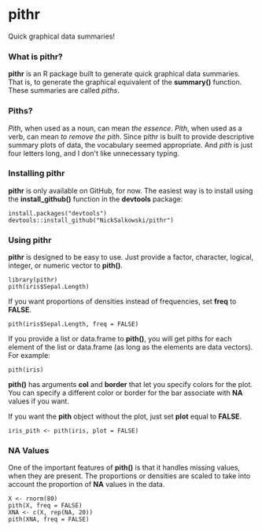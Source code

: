 # pithr

Quick graphical data summaries!

### What is pithr?

**pithr** is an R package built to generate quick graphical data summaries.  That is, to generate the graphical equivalent of the **summary()** function.  These summaries are called *piths*.

### Piths?

*Pith*, when used as a noun, can mean *the essence*.  *Pith*, when used as a verb, can mean *to remove the pith*.  Since pithr is built to provide descriptive summary plots of data, the vocabulary seemed appropriate.  And *pith* is just four letters long, and I don't like unnecessary typing.

### Installing **pithr**

**pithr** is only available on GitHub, for now.  The easiest way is to install using the **install_github()** function in the **devtools** package:
```
install.packages("devtools")
devtools::install_github("NickSalkowski/pithr")
```

### Using **pithr**

**pithr** is designed to be easy to use.  Just provide a factor, character, logical, integer, or numeric vector to **pith()**. 
```
library(pithr)
pith(iris$Sepal.Length)
```
If you want proportions of densities instead of frequencies, set **freq** to **FALSE**. 
```
pith(iris$Sepal.Length, freq = FALSE)
```

If you provide a list or data.frame to **pith()**, you will get piths for each element of the list or data.frame (as long as the elements are data vectors).  For example:

```
pith(iris)
```

**pith()** has arguments **col** and **border** that let you specify colors for the plot.  You can specify a different color or border for the bar associate with **NA** values if you want.

If you want the **pith** object without the plot, just set **plot** equal to **FALSE**.

```
iris_pith <- pith(iris, plot = FALSE)
```

### **NA** Values

One of the important features of **pith()** is that it handles missing values, when they are present.  The proportions or densities are scaled to take into account the proportion of **NA** values in the data.

```
X <- rnorm(80)
pith(X, freq = FALSE)
XNA <- c(X, rep(NA, 20))
pith(XNA, freq = FALSE)
```